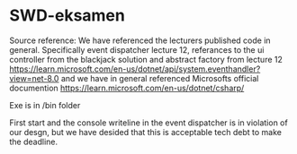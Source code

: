 # SWD-eksamen
Source reference: We have referenced the lecturers published code in general. Specifically event dispatcher lecture 12, referances to the ui controller from the blackjack solution and abstract factory from lecture 12 https://learn.microsoft.com/en-us/dotnet/api/system.eventhandler?view=net-8.0 and we have in general referenced Microsofts official documention https://learn.microsoft.com/en-us/dotnet/csharp/

Exe is in /bin folder


First start and the console writeline in the event dispatcher is in violation of our desgn, but we have desided that this is acceptable tech debt to make the deadline.
